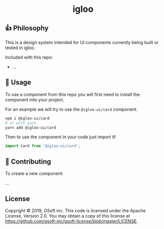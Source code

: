 <div align="center">
  <h1>igloo</h1>
</div>

## 👍 Philosophy

This is a design system intended for UI components currently being built or tested in igloo.

Included with this repo:

- ...

## 🚀 Usage

To use a component from this repo you will first need to install the component into your project.

For an example we will try to use the `@igloo-ui/card` component.

```sh
npm i @igloo-ui/card
# or with yarn
yarn add @igloo-ui/card
```

Then to use the component in your code just import it!

```js
import Card from '@igloo-ui/card';
```

## 🤝 Contributing

To create a new component:

...

## License

Copyright © 2019, GSoft inc. This code is licensed under the Apache License, Version 2.0. You may obtain a copy of this license at https://github.com/gsoft-inc/gsoft-license/blob/master/LICENSE.
